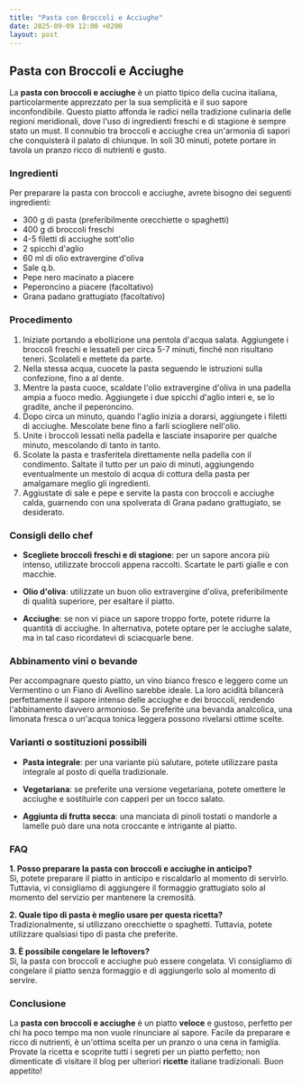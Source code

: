 ```yaml
---
title: "Pasta con Broccoli e Acciughe"
date: 2025-09-09 12:00 +0200
layout: post
---
```


## Pasta con Broccoli e Acciughe

La **pasta con broccoli e acciughe** è un piatto tipico della cucina italiana, particolarmente apprezzato per la sua semplicità e il suo sapore inconfondibile. Questo piatto affonda le radici nella tradizione culinaria delle regioni meridionali, dove l'uso di ingredienti freschi e di stagione è sempre stato un must. Il connubio tra broccoli e acciughe crea un'armonia di sapori che conquisterà il palato di chiunque. In soli 30 minuti, potete portare in tavola un pranzo ricco di nutrienti e gusto. 

### Ingredienti

Per preparare la pasta con broccoli e acciughe, avrete bisogno dei seguenti ingredienti:

- 300 g di pasta (preferibilmente orecchiette o spaghetti)
- 400 g di broccoli freschi
- 4-5 filetti di acciughe sott'olio
- 2 spicchi d'aglio
- 60 ml di olio extravergine d'oliva
- Sale q.b.
- Pepe nero macinato a piacere
- Peperoncino a piacere (facoltativo)
- Grana padano grattugiato (facoltativo)

### Procedimento

1. Iniziate portando a ebollizione una pentola d'acqua salata. Aggiungete i broccoli freschi e lessateli per circa 5-7 minuti, finché non risultano teneri. Scolateli e mettete da parte.
2. Nella stessa acqua, cuocete la pasta seguendo le istruzioni sulla confezione, fino a al dente.
3. Mentre la pasta cuoce, scaldate l'olio extravergine d'oliva in una padella ampia a fuoco medio. Aggiungete i due spicchi d'aglio interi e, se lo gradite, anche il peperoncino.
4. Dopo circa un minuto, quando l'aglio inizia a dorarsi, aggiungete i filetti di acciughe. Mescolate bene fino a farli sciogliere nell'olio.
5. Unite i broccoli lessati nella padella e lasciate insaporire per qualche minuto, mescolando di tanto in tanto.
6. Scolate la pasta e trasferitela direttamente nella padella con il condimento. Saltate il tutto per un paio di minuti, aggiungendo eventualmente un mestolo di acqua di cottura della pasta per amalgamare meglio gli ingredienti.
7. Aggiustate di sale e pepe e servite la pasta con broccoli e acciughe calda, guarnendo con una spolverata di Grana padano grattugiato, se desiderato.

### Consigli dello chef

- **Scegliete broccoli freschi e di stagione**: per un sapore ancora più intenso, utilizzate broccoli appena raccolti. Scartate le parti gialle e con macchie.
  
- **Olio d'oliva**: utilizzate un buon olio extravergine d'oliva, preferibilmente di qualità superiore, per esaltare il piatto. 
  
- **Acciughe**: se non vi piace un sapore troppo forte, potete ridurre la quantità di acciughe. In alternativa, potete optare per le acciughe salate, ma in tal caso ricordatevi di sciacquarle bene.

### Abbinamento vini o bevande

Per accompagnare questo piatto, un vino bianco fresco e leggero come un Vermentino o un Fiano di Avellino sarebbe ideale. La loro acidità bilancerà perfettamente il sapore intenso delle acciughe e dei broccoli, rendendo l'abbinamento davvero armonioso. Se preferite una bevanda analcolica, una limonata fresca o un'acqua tonica leggera possono rivelarsi ottime scelte.

### Varianti o sostituzioni possibili

- **Pasta integrale**: per una variante più salutare, potete utilizzare pasta integrale al posto di quella tradizionale.
  
- **Vegetariana**: se preferite una versione vegetariana, potete omettere le acciughe e sostituirle con capperi per un tocco salato.

- **Aggiunta di frutta secca**: una manciata di pinoli tostati o mandorle a lamelle può dare una nota croccante e intrigante al piatto.

### FAQ

**1. Posso preparare la pasta con broccoli e acciughe in anticipo?**  
Sì, potete preparare il piatto in anticipo e riscaldarlo al momento di servirlo. Tuttavia, vi consigliamo di aggiungere il formaggio grattugiato solo al momento del servizio per mantenere la cremosità.

**2. Quale tipo di pasta è meglio usare per questa ricetta?**  
Tradizionalmente, si utilizzano orecchiette o spaghetti. Tuttavia, potete utilizzare qualsiasi tipo di pasta che preferite.

**3. È possibile congelare le leftovers?**  
Sì, la pasta con broccoli e acciughe può essere congelata. Vi consigliamo di congelare il piatto senza formaggio e di aggiungerlo solo al momento di servire.

### Conclusione

La **pasta con broccoli e acciughe** è un piatto **veloce** e gustoso, perfetto per chi ha poco tempo ma non vuole rinunciare al sapore. Facile da preparare e ricco di nutrienti, è un'ottima scelta per un pranzo o una cena in famiglia. Provate la ricetta e scoprite tutti i segreti per un piatto perfetto; non dimenticate di visitare il blog per ulteriori **ricette** italiane tradizionali. Buon appetito!